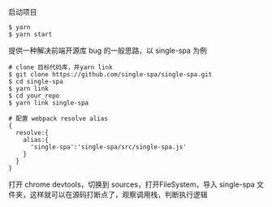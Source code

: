 启动项目

```
$ yarn 
$ yarn start
```

提供一种解决前端开源库 bug 的一般思路，以 single-spa 为例

```
# clone 目标代码库，并yarn link
$ git clone https://github.com/single-spa/single-spa.git
$ cd single-spa
$ yarn link
$ cd your_repo
$ yarn link single-spa

# 配置 webpack resolve alias
{
  resolve:{
    alias:{
      'single-spa':'single-spa/src/single-spa.js'
    }
  }
}
```
打开 chrome devtools，切换到 sources，打开FileSystem，导入 single-spa 文件夹，这样就可以在源码打断点了，观察调用栈，判断执行逻辑
